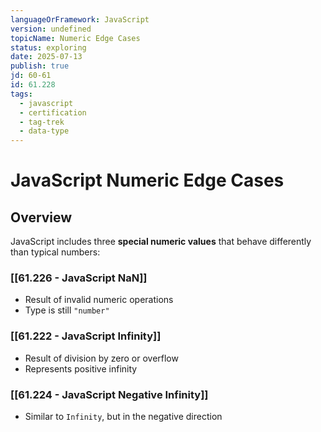 ```yaml
---
languageOrFramework: JavaScript
version: undefined
topicName: Numeric Edge Cases
status: exploring
date: 2025-07-13
publish: true
jd: 60-61
id: 61.228
tags:
  - javascript
  - certification
  - tag-trek
  - data-type
---
```

# JavaScript Numeric Edge Cases

## Overview
JavaScript includes three **special numeric values** that behave differently than typical numbers:

### [[61.226 - JavaScript NaN]]
- Result of invalid numeric operations
- Type is still `"number"`

### [[61.222 - JavaScript Infinity]]
- Result of division by zero or overflow
- Represents positive infinity

### [[61.224 - JavaScript Negative Infinity]]
- Similar to `Infinity`, but in the negative direction